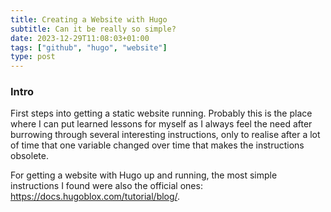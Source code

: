 ```yaml
---
title: Creating a Website with Hugo
subtitle: Can it be really so simple?
date: 2023-12-29T11:08:03+01:00
tags: ["github", "hugo", "website"]
type: post
---
```

### Intro

First steps into getting a static website running. Probably this is the place where I can put learned lessons for myself as I always feel the need after burrowing through several interesting instructions, only to realise after a lot of time that one variable changed over time that makes the instructions obsolete.

For getting a website with Hugo up and running, the most simple instructions I found were also the official ones: https://docs.hugoblox.com/tutorial/blog/.

